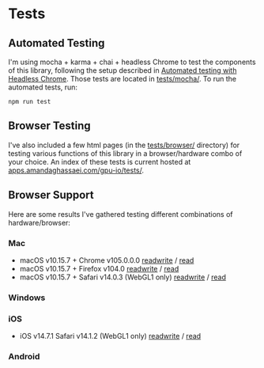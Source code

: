 # Tests

## Automated Testing

I'm using mocha + karma + chai + headless Chrome to test the components of this library, following the setup described in [Automated testing with Headless Chrome](https://developer.chrome.com/blog/headless-karma-mocha-chai/).  Those tests are located in [tests/mocha/](https://github.com/amandaghassaei/gpu-io/blob/main/tests/mocha/).  To run the automated tests, run:

```
npm run test
```

## Browser Testing

I've also included a few html pages (in the [tests/browser/](https://github.com/amandaghassaei/gpu-io/blob/main/tests/browser/) directory) for testing various functions of this library in a browser/hardware combo of your choice.  An index of these tests is current hosted at [apps.amandaghassaei.com/gpu-io/tests/](http://apps.amandaghassaei.com/gpu-io/tests/).


## Browser Support

Here are some results I've gathered testing different combinations of hardware/browser:

### Mac

- macOS v10.15.7 + Chrome v105.0.0.0 [readwrite](READWRITE_Chrome_v105.0.0.0_macOS_v10.15.7.png) / [read](READ_Chrome_v105.0.0.0_macOS_v10.15.7.png)
- macOS v10.15.7 + Firefox v104.0 [readwrite](READWRITE_Firefox_v104.0_macOS_v10.15.7.png) / [read](READ_Firefox_v104.0_macOS_v10.15.7.png)
- macOS v10.15.7 + Safari v14.0.3 (WebGL1 only) [readwrite](READWRITE_Safari_v14.0.3_macOS_v10.15.7.png) / [read](READ_Safari_v14.0.3_macOS_v10.15.7.png)


### Windows


### iOS

- iOS v14.7.1  Safari v14.1.2 (WebGL1 only) [readwrite](READWRITE_Safari_v14.1.2_iOS_v14.7.1.png) / [read](READ_Safari_v14.1.2_iOS_v14.7.1.png)


### Android
